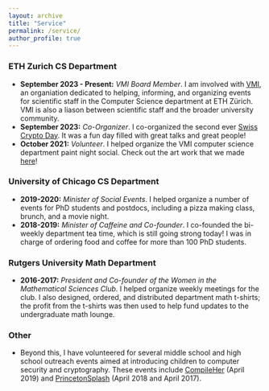 ```yaml
---
layout: archive
title: "Service"
permalink: /service/
author_profile: true
---
```


### ETH Zurich CS Department
* **September 2023 - Present:** *VMI Board Member*. I am involved with [VMI](http://vmi.ethz.ch/), an organiation dedicated to helping, informing, and organizing events for  scientific staff in the Computer Science department at ETH Zürich. VMI is also a liason between scientific staff and the broader university community.  
* **September 2023:** *Co-Organizer*. I co-organized the second ever [Swiss Crypto Day](https://swisscryptoday.github.io/2023/). It was a fun day filled with great talks and great people!
* **October 2021:** *Volunteer*. I helped organize the VMI computer science department paint night social. Check out the art work that we made [here](https://ffalzon.github.io/service/paintnight/)!

### University of Chicago CS Department
* **2019-2020:** *Minister of Social Events*. I helped organize a number of events for PhD students and postdocs, including a pizza making class, brunch, and a movie night.
* **2018-2019:** *Minister of Caffeine and Co-founder*. I co-founded the bi-weekly department tea time, which is still going strong today! I was in charge of ordering food and coffee for more than 100 PhD students.

### Rutgers University Math Department
* **2016-2017:** *President and Co-founder of the Women in the Mathematical Sciences Club*. I helped organize weekly meetings for the club. I also designed, ordered, and distributed department math t-shirts; the profit from the t-shirts was then used to help fund updates to the undergraduate math lounge.

### Other
* Beyond this, I have volunteered for several middle school and high school outreach events aimed at introducing children to computer security and cryptography. These events include [CompileHer](http://compileher.com/) (April 2019) and [PrincetonSplash](https://princeton.learningu.org/) (April 2018 and April 2017).

